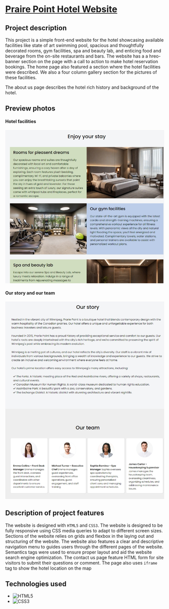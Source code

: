 # [Praire Point Hotel Website](https://ladeyekun.github.io/hotel-project/)

## Project description
This project is a simple front-end website for the hotel showcasing
available facilities like state of art swimming pool, spacious and thoughtfully 
decorated rooms, gym facilities, spa and beauty lab, and enticing food and 
beverage from the on-site restaurants and bars. The website has a a hreo-banner 
section on the page with a call to action to make hotel reservation bookings. 
The home page also featured a section where the hotel facilities were described. 
We also a four column gallery section for the pictures of these facilities.

The about us page describes the hotel rich history and background of the hotel. 

## Preview photos 

#### Hotel facilities
![Facilities](./assets/img/facilities.jpeg "Prarie Point Hotel facilities")
<br>
#### Our story and our team
![Our story](./assets/img/our-story.jpeg "Prarie Point Hotel our story our team")

## Description of project features
The website is designed with `HTML5` and `CSS3`. The website is designed to be fully
responsive using CSS media queries to adapt to different screen sizes. Sections 
of the website relies on grids and flexbox in the laying out and structuring 
of the website. The website also features a clear and descriptive navigation 
menu to guides users through the different pages of the website. Semantics 
tags were used to ensure proper layout and aid the website search engine 
optimization. The contact us page feature HTML form for site visitors to submit 
their questions or comment. The page also uses `iframe` tag to show the hotel location
 on the map

## Technologies used 
* ![HTML5](https://img.shields.io/badge/html5-%23E34F26.svg?style=for-the-badge&logo=html5&logoColor=white)
* ![CSS3](https://img.shields.io/badge/css3-%231572B6.svg?style=for-the-badge&logo=css3&logoColor=white)